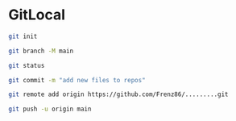 # GitLocal

```bash
git init
```
```bash
git branch -M main
```
```bash
git status
```
```bash
git commit -m "add new files to repos"
```
```bash
git remote add origin https://github.com/Frenz86/.........git
```
```bash
git push -u origin main
```

